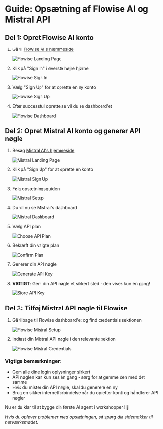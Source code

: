 # Guide: Opsætning af Flowise AI og Mistral API

## Del 1: Opret Flowise AI konto

1. Gå til [Flowise AI's hjemmeside](https://flowiseai.com)

   ![Flowise Landing Page](screendumps/01_flowiseai_landing_page.png)

2. Klik på "Sign In" i øverste højre hjørne

   ![Flowise Sign In](screendumps/02_flowiseai_signin.png)

3. Vælg "Sign Up" for at oprette en ny konto

   ![Flowise Sign Up](screendumps/03_flowiseai_signup.png)

4. Efter successful oprettelse vil du se dashboard'et

   ![Flowise Dashboard](screendumps/04_flowiseai_signedin_landing.png)

## Del 2: Opret Mistral AI konto og generer API nøgle

1. Besøg [Mistral AI's hjemmeside](https://mistral.ai)

   ![Mistral Landing Page](screendumps/05_mistral_landing_page.png)

2. Klik på "Sign Up" for at oprette en konto

   ![Mistral Sign Up](screendumps/06_mistral_signup.png)

3. Følg opsætningsguiden

   ![Mistral Setup](screendumps/07_mistral_setup.png)

4. Du vil nu se Mistral's dashboard

   ![Mistral Dashboard](screendumps/08_mistral_signedin_landing.png)

5. Vælg API plan

   ![Choose API Plan](screendumps/09_mistral_api_choose_plan.png)

6. Bekræft din valgte plan

   ![Confirm Plan](screendumps/10_mistral_choose_plan.png)

7. Generer din API nøgle

   ![Generate API Key](screendumps/11_mistral_genAPIkey.png)

8. **VIGTIGT**: Gem din API nøgle et sikkert sted - den vises kun én gang!

   ![Store API Key](screendumps/12_mistral_store_key.png)

## Del 3: Tilføj Mistral API nøgle til Flowise

1. Gå tilbage til Flowise dashboard'et og find credentials sektionen

   ![Flowise Mistral Setup](screendumps/13_flowiseai_setup_mistral_cred.png)

2. Indtast din Mistral API nøgle i den relevante sektion

   ![Flowise Mistral Credentials](screendumps/14_flowiseai_setup_mistral_cred_2.png)

### Vigtige bemærkninger:
- Gem alle dine login oplysninger sikkert
- API nøglen kan kun ses én gang - sørg for at gemme den med det samme
- Hvis du mister din API nøgle, skal du generere en ny
- Brug en sikker internetforbindelse når du opretter konti og håndterer API nøgler

Nu er du klar til at bygge din første AI agent i workshoppen! 🎉

_Hvis du oplever problemer med opsætningen, så spørg din sidemakker til netværksmødet._